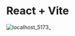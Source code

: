 # React + Vite


![localhost_5173_](https://github.com/Martian-X1X/Landing-Page-Tailwind-React/assets/117527976/1f79d939-af46-4fad-9400-2bc44e329bd6)
